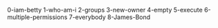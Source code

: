 0-iam-betty
1-who-am-i
2-groups
3-new-owner
4-empty
5-execute
6-multiple-permissions
7-everybody
8-James-Bond

